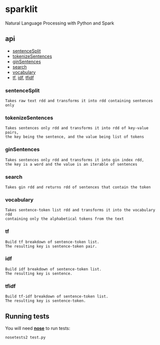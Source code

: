 # sparklit
Natural Language Processing with Python and Spark

## api

  * [sentenceSplit](#sentencesplit)
  * [tokenizeSentences](#tokenizesentences)
  * [ginSentences](#ginsentences)
  * [search](#search)
  * [vocabulary](#vocabulary)
  * [tf](#tf), [idf](#idf), [tfidf](#tfidf)


### sentenceSplit
    Takes raw text rdd and transforms it into rdd containing sentences only


### tokenizeSentences
    Takes sentences only rdd and transforms it into rdd of key-value pairs,
    the key being the sentence, and the value being list of tokens


### ginSentences
    Takes sentences only rdd and transforms it into gin index rdd,
    the key is a word and the value is an iterable of sentences


### search
    Takes gin rdd and returns rdd of sentences that contain the token


### vocabulary
    Takes sentence-token list rdd and transforms it into the vocabulary rdd
    containing only the alphabetical tokens from the text


### tf
    Build tf breakdown of sentence-token list. 
    The resulting key is sentence-token pair.


### idf
    Build idf breakdown of sentence-token list.
    The resulting key is sentence.


### tfidf
    Build tf-idf breakdown of sentence-token list.
    The resulting key is sentence-token.


## Running tests

You will need **[nose](nose.readthedocs.io)** to run tests:

   ``nosetests2 test.py``

